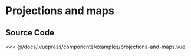 # Projections and maps

<Demo componentName="examples-projections-and-maps" />

## Source Code

<SourceCode>
  <<< @/docs/.vuepress/components/examples/projections-and-maps.vue
</SourceCode>